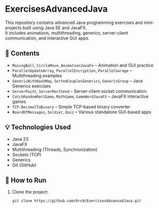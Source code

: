 # ExercisesAdvancedJava

This repository contains advanced Java programming exercises and mini-projects built using Java SE and JavaFX.  
It includes animations, multithreading, generics, server-client communication, and interactive GUI apps.

## 📁 Contents

- `MovingBall`, `CircleMove`, `AnimationJavaFx` – Animation and GUI practice
- `ParallelUpdateArray`, `ParallelEncryption`, `ParallelGarage` – Multithreading examples
- `GenericWithHashMap`, `SortedCouplesGenerics`, `GenericGroup` – Java Generics exercises
- `ServerPaint`, `ServerRectSend` – Server-client socket communication
- `CatchRandomRectGame`, `MathGame`, `GameWordJavaFX` – JavaFX interactive games
- `TCP-DecimalToBinary` – Simple TCP-based binary converter
- `BoardOfMessages`, `Soldier`, `Quiz` – Various standalone GUI-based apps

## 💡 Technologies Used

- Java 23
- JavaFX
- Multithreading (Threads, Synchronization)
- Sockets (TCP)
- Generics
- Git (GitHub)

## 🚀 How to Run

1. Clone the project:
   ```bash
   git clone https://github.com/Ors9/ExercisesAdvancedJava.git
